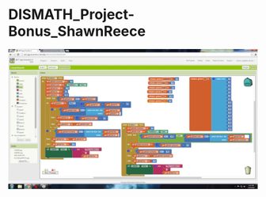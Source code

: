 # DISMATH_Project-Bonus_ShawnReece


![](https://github.com/DeLaSalleUniversity-Manila-DISMATH-t216/DISMATH_Project-Bonus_ShawnReece/blob/master/design.png)

